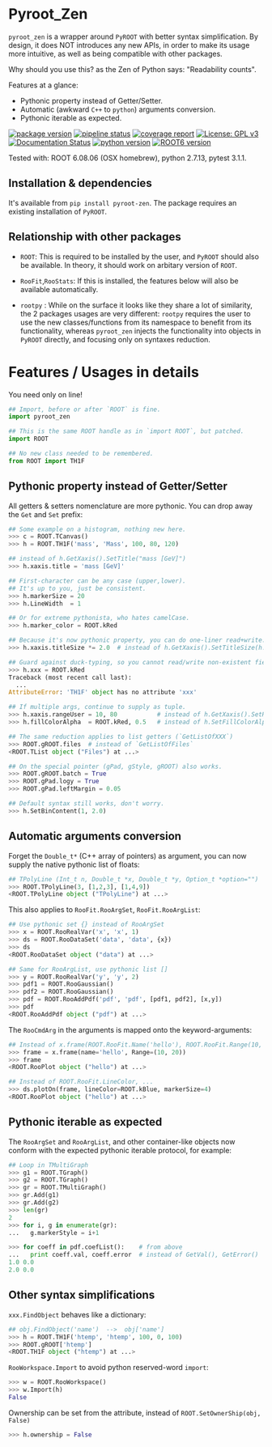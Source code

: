 Pyroot_Zen
==========

`pyroot_zen` is a wrapper around `PyROOT` with better syntax simplification.
By design, it does NOT introduces any new APIs, in order to make its usage more
intuitive, as well as being compatible with other packages.

Why should you use this? as the Zen of Python says: "Readability counts".

Features at a glance:

- Pythonic property instead of Getter/Setter.
- Automatic (awkward `C++` to `python`) arguments conversion.
- Pythonic iterable as expected.

[![package version](https://img.shields.io/pypi/v/pyroot-zen.svg)](https://pypi.python.org/pypi/pyroot-zen)
[![pipeline status](https://gitlab.com/ckhurewa/pyroot-zen/badges/master/pipeline.svg)](https://gitlab.com/ckhurewa/pyroot-zen/commits/master)
[![coverage report](https://gitlab.com/ckhurewa/pyroot-zen/badges/master/coverage.svg)](https://ckhurewa.gitlab.io/pyroot-zen)
[![License: GPL v3](https://img.shields.io/badge/License-GPL%20v3-blue.svg)](https://www.gnu.org/licenses/gpl-3.0)
[![Documentation Status](https://readthedocs.org/projects/pyroot-zen/badge/?version=latest)](http://pyroot-zen.readthedocs.io/en/latest/?badge=latest)
[![python version](https://img.shields.io/pypi/pyversions/pyroot-zen.svg)](https://img.shields.io/pypi/pyversions/pyroot-zen.svg)
[![ROOT6 version](https://img.shields.io/github/tag/root-project/root.svg)](https://hub.docker.com/r/rootproject/root-ubuntu16)

Tested with: ROOT 6.08.06 (OSX homebrew), python 2.7.13, pytest 3.1.1.

Installation & dependencies
---------------------------

It's available from `pip install pyroot-zen`. 
The package requires an existing installation of `PyROOT`.


Relationship with other packages
--------------------------------

- `ROOT`: This is required to be installed by the user, and `PyROOT` should also be available. In theory, it should work on arbitary version of `ROOT`.

- `RooFit`,`RooStats`: If this is installed, the features below will also be available automatically.

- `rootpy` : While on the surface it looks like they share a lot of similarity, the 2 packages usages are very different: `rootpy` requires the user to use the new classes/functions from its namespace to benefit from its functionality, whereas `pyroot_zen` injects the functionality into objects in `PyROOT` directly, and focusing only on syntaxes reduction.


Features / Usages in details
============================

You need only on line!

```python
## Import, before or after `ROOT` is fine.
import pyroot_zen

## This is the same ROOT handle as in `import ROOT`, but patched.
import ROOT

## No new class needed to be remembered.
from ROOT import TH1F
```

Pythonic property instead of Getter/Setter
------------------------------------------

All getters & setters nomenclature are more pythonic.
You can drop away the `Get` and `Set` prefix:

```python
## Some example on a histogram, nothing new here.
>>> c = ROOT.TCanvas()
>>> h = ROOT.TH1F('mass', 'Mass', 100, 80, 120)

## instead of h.GetXaxis().SetTitle("mass [GeV]")
>>> h.xaxis.title = 'mass [GeV]'

## First-character can be any case (upper,lower).
## It's up to you, just be consistent.
>>> h.markerSize = 20
>>> h.LineWidth  = 1

## Or for extreme pythonista, who hates camelCase.
>>> h.marker_color = ROOT.kRed

## Because it's now pythonic property, you can do one-liner read+write.
>>> h.xaxis.titleSize *= 2.0  # instead of h.GetXaxis().SetTitleSize(h.GetXaxis().GetTitleSize()*2.0)

## Guard against duck-typing, so you cannot read/write non-existent field.
>>> h.xxx = ROOT.kRed
Traceback (most recent call last):
  ...
AttributeError: 'TH1F' object has no attribute 'xxx'

## If multiple args, continue to supply as tuple.
>>> h.xaxis.rangeUser = 10, 80           # instead of h.GetXaxis().SetRangeUser(10, 80)
>>> h.fillColorAlpha  = ROOT.kRed, 0.5   # instead of h.SetFillColorAlpha(ROOT.kRed, 0.5)

## The same reduction applies to list getters (`GetListOfXXX`)
>>> ROOT.gROOT.files  # instead of `GetListOfFiles`
<ROOT.TList object ("Files") at ...>

## On the special pointer (gPad, gStyle, gROOT) also works.
>>> ROOT.gROOT.batch = True
>>> ROOT.gPad.logy = True
>>> ROOT.gPad.leftMargin = 0.05

## Default syntax still works, don't worry.
>>> h.SetBinContent(1, 2.0)

```


Automatic arguments conversion
------------------------------

Forget the `Double_t*` (C++ array of pointers) as argument, you can now supply
the native pythonic list of floats:

```python
## TPolyLine (Int_t n, Double_t *x, Double_t *y, Option_t *option="")
>>> ROOT.TPolyLine(3, [1,2,3], [1,4,9])
<ROOT.TPolyLine object ("TPolyLine") at ...>

```

This also applies to `RooFit.RooArgSet`, `RooFit.RooArgList`:

```python
## Use pythonic set {} instead of RooArgSet
>>> x = ROOT.RooRealVar('x', 'x', 1)
>>> ds = ROOT.RooDataSet('data', 'data', {x})
>>> ds
<ROOT.RooDataSet object ("data") at ...>

## Same for RooArgList, use pythonic list []
>>> y = ROOT.RooRealVar('y', 'y', 2)
>>> pdf1 = ROOT.RooGaussian()
>>> pdf2 = ROOT.RooGaussian()
>>> pdf = ROOT.RooAddPdf('pdf', 'pdf', [pdf1, pdf2], [x,y])
>>> pdf
<ROOT.RooAddPdf object ("pdf") at ...>

```

The `RooCmdArg` in the arguments is mapped onto the keyword-arguments:

```python
## Instead of x.frame(ROOT.RooFit.Name('hello'), ROOT.RooFit.Range(10, 20))
>>> frame = x.frame(name='hello', Range=(10, 20))
>>> frame
<ROOT.RooPlot object ("hello") at ...>

## Instead of ROOT.RooFit.LineColor, ...
>>> ds.plotOn(frame, lineColor=ROOT.kBlue, markerSize=4)
<ROOT.RooPlot object ("hello") at ...>

```


Pythonic iterable as expected
-----------------------------

The `RooArgSet` and `RooArgList`, and other container-like objects
now conform with the expected pythonic iterable protocol, for example:


```python
## Loop in TMultiGraph
>>> g1 = ROOT.TGraph()
>>> g2 = ROOT.TGraph()
>>> gr = ROOT.TMultiGraph()
>>> gr.Add(g1)
>>> gr.Add(g2)
>>> len(gr)
2
>>> for i, g in enumerate(gr):
...   g.markerStyle = i+1

```

```python
>>> for coeff in pdf.coefList():    # from above
...   print coeff.val, coeff.error  # instead of GetVal(), GetError()
1.0 0.0
2.0 0.0

```


Other syntax simplifications
----------------------------

`xxx.FindObject` behaves like a dictionary:

```python
## obj.FindObject('name')  -->  obj['name']
>>> h = ROOT.TH1F('htemp', 'htemp', 100, 0, 100)
>>> ROOT.gROOT['htemp']
<ROOT.TH1F object ("htemp") at ...>

```

`RooWorkspace.Import` to avoid python reserved-word `import`:

```python
>>> w = ROOT.RooWorkspace()
>>> w.Import(h)
False

```

Ownership can be set from the attribute, instead of `ROOT.SetOwnerShip(obj, False)`

```python
>>> h.ownership = False

```